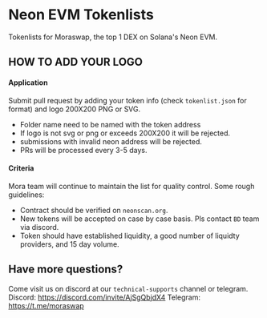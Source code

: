 # Neon EVM Tokenlists
Tokenlists for Moraswap, the top 1 DEX on Solana's Neon EVM. 

## HOW TO ADD YOUR LOGO

#### Application
Submit pull request by adding your token info (check `tokenlist.json` for format) and logo 200X200 PNG or SVG. 
- Folder name need to be named with the token address 
- If logo is not svg or png or exceeds 200X200 it will be rejected. 
- submissions with invalid neon address will be rejected. 
- PRs will be processed every 3-5 days. 


#### Criteria
Mora team will continue to maintain the list for quality control. Some rough guidelines:
- Contract should be verified on `neonscan.org`.
- New tokens will be accepted on case by case basis. Pls contact `BD` team via discord. 
- Token should have established liquidity, a good number of liquidty providers, and 15 day volume. 


## Have more questions?
Come visit us on discord at our `technical-supports` channel or telegram. 
Discord: https://discord.com/invite/AjSgQbjdX4
Telegram: https://t.me/moraswap

